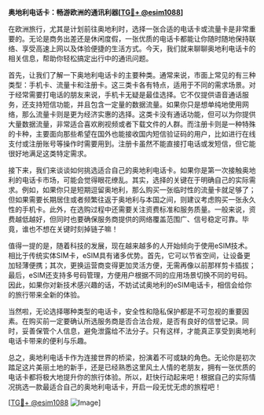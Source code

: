 **奥地利电话卡：畅游欧洲的通讯利器[[TG💪+ @esim1088](https://t.me/s/esim1088)]**

在欧洲旅行，尤其是计划前往奥地利时，选择一张合适的电话卡或流量卡是非常重要的。无论是商务出差还是休闲度假，一张优质的电话卡都能让你随时随地保持联络、享受高速上网以及体验便捷的生活方式。今天，我们就来聊聊奥地利电话卡的相关信息，帮助你轻松搞定出行中的通讯问题。

首先，让我们了解一下奥地利电话卡的主要种类。通常来说，市面上常见的有三种类型：手机卡、流量卡和注册卡。这三类卡各有特点，适用于不同的需求场景。对于经常需要打电话的朋友来说，手机卡无疑是最佳选择。它不仅提供语音通话服务，还支持短信功能，并且包含一定量的数据流量。如果你只是想单纯地使用网络，那么流量卡则是更为经济实惠的选择。这类卡没有通话功能，但可以为你提供大量数据流量，非常适合喜欢刷视频或者下载文件的人群。而注册卡则是一种特殊的卡种，主要面向那些希望在国外也能接收国内短信验证码的用户，比如进行在线支付或注册账号等操作时需要用到。注册卡虽然不能直接打电话或发短信，但它能很好地满足这类特定需求。

接下来，我们来谈谈如何挑选适合自己的奥地利电话卡。如果你是第一次接触奥地利的电话卡市场，可能会觉得眼花缭乱。其实，选择的关键在于明确自己的实际需求。例如，如果你只是短期逗留奥地利，那么购买一张临时性的流量卡就足够了；但如果需要长期居住或者频繁往返于奥地利与本国之间，则建议考虑购买一张永久性的手机卡。此外，在选购过程中还需要关注资费标准和服务质量。一般来说，资费越低越好，但同时也要确保服务商提供的网络覆盖范围广、信号稳定可靠。毕竟，谁也不想在关键时刻掉链子嘛！

值得一提的是，随着科技的发展，现在越来越多的人开始倾向于使用eSIM技术。相比于传统实体SIM卡，eSIM具有诸多优势。首先，它可以节省空间，让设备更加轻薄便携；其次，更换运营商变得更加灵活方便，无需再像以前那样剪卡插拔；最后，eSIM还支持多号码管理，方便用户根据不同的应用场景切换不同的号码。因此，如果你对新技术感兴趣的话，不妨试试奥地利的eSIM电话卡，相信会给你的旅行带来全新的体验。

当然啦，无论选择哪种类型的电话卡，安全性和隐私保护都是不可忽视的重要因素。在购买前一定要确认所选服务商是否合法合规，是否有良好的信誉记录。同时，妥善保管个人信息，避免泄露给不法分子。只有这样，才能真正享受到奥地利电话卡带来的便利与乐趣。

总之，奥地利电话卡作为连接世界的桥梁，扮演着不可或缺的角色。无论你是初次踏足这片美丽土地的新手，还是已经熟悉这里风土人情的老朋友，拥有一张优质的电话卡都将极大地提升你的旅行体验。所以，赶快行动起来吧！根据自己的实际情况挑选一款最适合自己的奥地利电话卡，开启一段无忧无虑的旅程吧！

[[TG💪+ @esim1088](https://t.me/s/esim1088) ![Image](https://i.postimg.cc/4NQfJmqS/Snipaste-2025-05-13-00-14-12.png)]